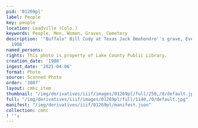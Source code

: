 ```yaml
---
pid: '01269pl'
label: People
key: people
location: Leadville (Colo.)
keywords: People, Men, Women, Graves, Cemetery
description: '"Buffalo" Bill Cody at Texas Jack Omohondro''s grave, Evergreen Cemetery,
  1908'
named_persons: 
rights: This photo is property of Lake County Public Library.
creation_date: '1908'
ingest_date: '2021-04-06'
format: Photo
source: Scanned Photo
order: '3807'
layout: cmhc_item
thumbnail: "/img/derivatives/iiif/images/01269pl/full/250,/0/default.jpg"
full: "/img/derivatives/iiif/images/01269pl/full/1140,/0/default.jpg"
manifest: "/img/derivatives/iiif/01269pl/manifest.json"
collection: cmhc
! '': 
---
```

